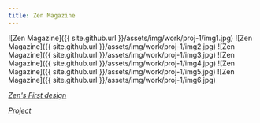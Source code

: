 ```yaml
---
title: Zen Magazine
---
```


![Zen Magazine]({{ site.github.url }}/assets/img/work/proj-1/img1.jpg)
![Zen Magazine]({{ site.github.url }}/assets/img/work/proj-1/img2.jpg)
![Zen Magazine]({{ site.github.url }}/assets/img/work/proj-1/img3.jpg)
![Zen Magazine]({{ site.github.url }}/assets/img/work/proj-1/img4.jpg)
![Zen Magazine]({{ site.github.url }}/assets/img/work/proj-1/img5.jpg)
![Zen Magazine]({{ site.github.url }}/assets/img/work/proj-1/img6.jpg)


*[Zen's First design](https://zen-developers.github.io/zendigital.github.io)*


*[Project](https://zenmagazine.co.za](https://zen-b78f05a1d2ca.herokuapp.com))*



